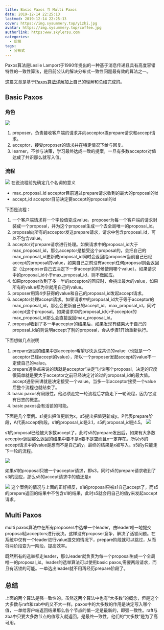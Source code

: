 ```yaml
---
title: Basic Paxos 与 Multi Paxos
date: 2019-12-14 22:25:13
lastmod: 2019-12-14 22:25:13
cover: https://img.sysummery.top/yizhi.jpg
avatar: https://img.sysummery.top/coffee.jpg
authorlink: https:www.skylersu.com
categories:
  - 后端
tags:
  - 分布式
---
```

Paxos算法是Leslie Lamport于1990年提出的一种基于消息传递且具有高度容错特性的一致性算法，是目前公认的解决分布式一致性问题最有效的算法之一。
<!--more-->
这篇文章是基于[Paxos算法详解](https://zhuanlan.zhihu.com/p/31780743)加上自己的理解和总结完成的。
## Basic Paxos
### 角色
![](https://img.sysummery.top/paxosjuese.jpg)
1. proposer，负责接收客户端的请求并向acceptor提prepare请求和accept请求。
2. acceptor，接受proposer的请求并在特定情况下给与回复。
3. learner，不参与决策，学习最终达成一致的提案，一旦有多数acceptor对值达成了共识那么就写入值。

### 流程
![](https://img.sysummery.top/paxos%E6%B5%81%E7%A8%8B.jpg)
在说流程前先确定几个名词的意义
* max_proposal_id acceptor目前通过prepare请求收到的最大的proposal的id
* accept_id acceptor目前决定要accept的proposal的id

下面是流程：
1. 一个客户端请求将一个字段值变成value。proposer为每一个客户端的请求封装成一个proposal，并为这个proposal生成一个去全局唯一的proposal_id。
2. proposal向所有的acceptor发送prepare请求，请求中包含proposal_id，可以不包含value。
3. acceptor对prepare请求进行处理。如果请求中的proposal_id大于max_proposal_id，那么acceptor是接受这个proposal的，会把自己的max_proposal_id更新成proposal_id同时会返回给proposer当前自己已经accept的proposal的value，如果自己之前没有accept任何proposal则会返回空（让proposer自己去决定下一步accept的时候使用哪个value）。如果请求中的proposal_id小于max_proposal_id，则不做回应。
4. 如果proposer收到了多一半的acceptor的回应时，会挑出最大的value，如果所有的value都为空就用自己的value。
5. proposer用第4步获得的value和自己的proposal_id发起accept请求。
6. acceptor处理accept请求。如果请求中的proposal_id大于等于acceptor的max_proposal_id，那么会更新自己的accept_id、max_proposal_id，同时accept这个proposal。如果请求中的proposal_id小于acceptor的max_proposal_id那么会直接返回max_proposal_id。
7. proposal收到了多一半acceptor的结果后，如果发现有结果大于自己的proposal_id的则说明accept了别的proposal，会从步骤1开始重新执行。

下面想做几点说明

1. prepare返回的结果中是acceptor希望尽快达成共识的value（也就是一个acceptor已经accept的value），所以一个proposer发起accept的value不一定使自己的value。
2. prepare通俗点来说的话就是acceptor“决定”讨论哪个proposal，决定的尺度很简单就是要大于acceptor之前已经决定讨论过的proposal_id的最大值。accept通俗来讲就是决定接受一个value。当多一半acceptor接受一个value后整个流程也就结束了。
3. basic paxos有局限性。他必须走完一轮流程后才能走下一轮流程，因为它没有日志的概念。
4. basic paxos会有活锁的可能。

下面是几个案例。s1提出把值更新为x，s5提出把值更新成y。P代表prepare阶段，A代表accept阶段。s1的proposal_id是3.1，s5的proposal_id是4.5。
![](https://img.sysummery.top/paxos%E6%A1%88%E4%BE%8B1.jpg)

s1的proposal已经被大多数accept了，此时s5的prepare发出后，如果有大多数acceptor返回那么返回的结果中要不是x要不是空而且x一定存在。所以s5的accept请求中的value是想而不是自己的y。最终的结果是x被写入。s5的y只能走下一轮的流程。

![](https://img.sysummery.top/paxos%E7%A4%BA%E4%BE%8B2.jpg)

如果s1的proposal只被一个acceptor请求，即s3，同时s5的prepare请求收到了s3的回应，那么s5的accept请求中的值还是x

![](https://img.sysummery.top/paxos%E7%A4%BA%E4%BE%8B3.jpg)
这个案例的情况与上面的正好相反，s1的proposal只被s1自己accept了，而s5的prepare返回的结果中不包含s1的结果，此时s5就会用自己的值y来发起accept请求。

## Multi Paxos
multi paxos算法中在所有proposers中选举一个leader，由leader唯一地提交proposal给acceptors进行表决。这样没有proposer竞争，解决了活锁问题。在系统中仅有一个leader进行value提交的情况下，prepare阶段就可以跳过，从而将两阶段变为一阶段，提高效率。

既然所有的选举都走leader，那么leader就负责为每一个proposal生成一个全局唯一的proposal_id。leader的选举算法可以使用basic paxos,需要两段请求，而且有活锁的可能。一单选出leader就不用再经历prepare阶段了。

## 总结
上面的两个算法是强一致性的。虽然这两个算法中也有“大多数”的概念，但是这个大多数与raft和zab中的又不大一样。paxos中的大多数的作用是决定写入哪个值，一单给客户端返回结果那么各个节点的值一定是最新的，即强一致性。raft与zba中只要大多数节点的值写入就返回，是最终一致性，他们的“大多数”是为了高可用。


